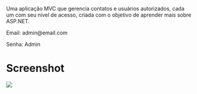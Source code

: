 <div>
 <p> Uma aplicação MVC que gerencia contatos e usuários autorizados, cada um com seu nível de acesso, criada com o objetivo de aprender mais sobre ASP.NET. </p>
  <p>Email: admin@email.com</p>
  <p>Senha: Admin</p>
  <h1>Screenshot</h1>
  <img src="https://i.postimg.cc/Kvtxj6dX/Crud.png">
</div>
